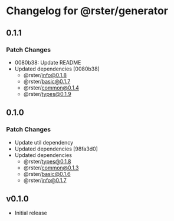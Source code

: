# Changelog for @rster/generator

## 0.1.1

### Patch Changes

- 0080b38: Update README
- Updated dependencies [0080b38]
  - @rster/info@0.1.8
  - @rster/basic@0.1.7
  - @rster/common@0.1.4
  - @rster/types@0.1.9

## 0.1.0

### Patch Changes

- Update util dependency
- Updated dependencies [98fa3d0]
- Updated dependencies
  - @rster/types@0.1.8
  - @rster/common@0.1.3
  - @rster/basic@0.1.6
  - @rster/info@0.1.7

## v0.1.0

- Initial release
